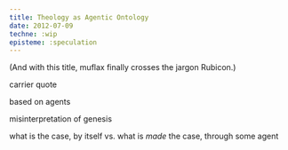 ```yaml
---
title: Theology as Agentic Ontology
date: 2012-07-09
techne: :wip
episteme: :speculation
---
```


(And with this title, muflax finally crosses the jargon Rubicon.)

carrier quote

based on agents

misinterpretation of genesis

what is the case, by itself vs. what is *made* the case, through some agent
